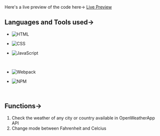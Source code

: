 Here's a live preview of the code here-> <a href="https://rohan-1-3.github.io/Weather-App/">Live Preview</a>

<h2>Languages and Tools used-></h2>
<ul>
<li>
  
![HTML](https://img.shields.io/badge/HTML-239120?style=for-the-badge&logo=html5&logoColor=white)
</li>
<li>
  
![CSS](https://img.shields.io/badge/CSS-239120?&style=for-the-badge&logo=css3&logoColor=white)</li>
<li>
  
  ![JavaScript](https://img.shields.io/badge/javascript-%23323330.svg?style=for-the-badge&logo=javascript&logoColor=%23F7DF1E)</li>
</br>
<li>
  
  ![Webpack](https://img.shields.io/badge/webpack-%238DD6F9.svg?style=for-the-badge&logo=webpack&logoColor=black)</li>
<li>
  
  ![NPM](https://img.shields.io/badge/NPM-%23000000.svg?style=for-the-badge&logo=npm&logoColor=white)</li>
</ul>
</br>

<h2>Functions-></h2>
<ol>
<li>Check the weather of any city or country available in OpenWeatherApp API</li>
<li>Change mode between Fahrenheit and Celcius</li>
</ol>
